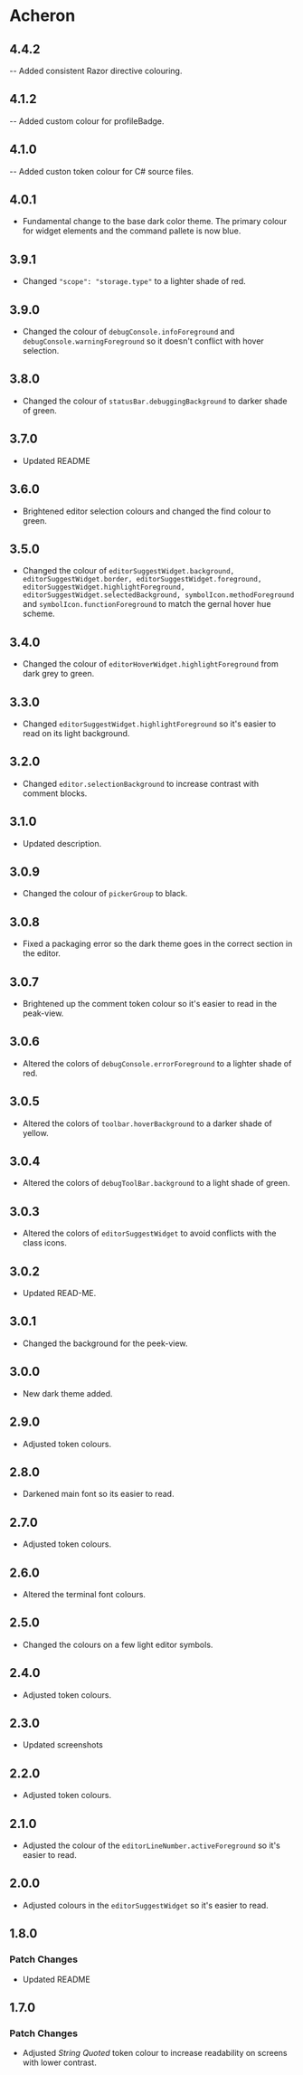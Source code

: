 # Acheron

## 4.4.2

-- Added consistent Razor directive colouring.

## 4.1.2

-- Added custom colour for profileBadge.

## 4.1.0

-- Added custon token colour for C# source files.

## 4.0.1

- Fundamental change to the base dark color theme. The primary colour for widget elements and the command pallete is now blue.

## 3.9.1

- Changed ``"scope": "storage.type"`` to a lighter shade of red.

## 3.9.0

- Changed the colour of ``debugConsole.infoForeground`` and ``debugConsole.warningForeground`` so it doesn't conflict with hover selection.

## 3.8.0

- Changed the colour of ``statusBar.debuggingBackground`` to darker shade of green.

## 3.7.0

- Updated README

## 3.6.0

- Brightened editor selection colours and changed the find colour to green.

## 3.5.0

- Changed the colour of 
    ``editorSuggestWidget.background,
    editorSuggestWidget.border,
    editorSuggestWidget.foreground,
    editorSuggestWidget.highlightForeground,
    editorSuggestWidget.selectedBackground,
    symbolIcon.methodForeground`` and
	``symbolIcon.functionForeground`` to match the gernal hover hue scheme.

## 3.4.0

- Changed the colour of `editorHoverWidget.highlightForeground` from dark grey to green.

## 3.3.0

- Changed `editorSuggestWidget.highlightForeground` so it's easier to read on its light background.

## 3.2.0

- Changed `editor.selectionBackground` to increase contrast with comment blocks.

## 3.1.0

- Updated description.

## 3.0.9

- Changed the colour of `pickerGroup` to black.

## 3.0.8

- Fixed a packaging error so the dark theme goes in the correct section in the editor.

## 3.0.7

- Brightened up the comment token colour so it's easier to read in the peak-view.

## 3.0.6

- Altered the colors of `debugConsole.errorForeground` to a lighter shade of red.

## 3.0.5

- Altered the colors of `toolbar.hoverBackground` to a darker shade of yellow.

## 3.0.4

- Altered the colors of `debugToolBar.background` to a light shade of green.

## 3.0.3

- Altered the colors of `editorSuggestWidget` to avoid conflicts with the class icons.

## 3.0.2

- Updated READ-ME.

## 3.0.1

- Changed the background for the peek-view.

## 3.0.0

- New dark theme added.

## 2.9.0

- Adjusted token colours.

## 2.8.0

- Darkened main font so its easier to read.

## 2.7.0

- Adjusted token colours.

## 2.6.0

- Altered the terminal font colours.

## 2.5.0

- Changed the colours on a few light editor symbols.

## 2.4.0

- Adjusted token colours.

## 2.3.0

- Updated screenshots

## 2.2.0

- Adjusted token colours.

## 2.1.0 

- Adjusted the colour of the `editorLineNumber.activeForeground` so it's easier to read.

## 2.0.0

- Adjusted colours in the `editorSuggestWidget` so it's easier to read.

## 1.8.0

### Patch Changes

- Updated README

## 1.7.0

### Patch Changes

- Adjusted *String Quoted* token colour to increase readability on screens with lower contrast.

